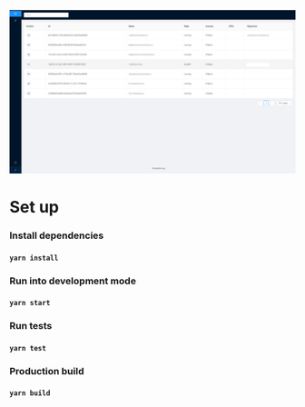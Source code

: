 ![Virtualizm UI](doc/virtualizm-ui-vm.png)

# Set up 

### Install dependencies
#### `yarn install`

### Run into development mode
#### `yarn start`

### Run tests
#### `yarn test`

### Production build
#### `yarn build`
